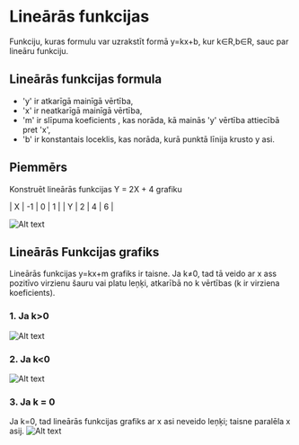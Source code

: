 # Lineārās funkcijas

Funkciju, kuras formulu var uzrakstīt formā y=kx+b, kur k∈R,b∈R, sauc par lineāru funkciju. 

## Lineārās funkcijas formula

- 'y' ir atkarīgā mainīgā vērtība,
- 'x' ir neatkarīgā mainīgā vērtība,
- 'm' ir slīpuma koeficients , kas norāda, kā mainās 'y' vērtība attiecībā pret 'x',
- 'b' ir konstantais loceklis, kas norāda, kurā punktā līnija krusto y asi.


## Piemmērs

Konstruēt lineārās funkcijas Y = 2X + 4 grafiku

| X | -1 | 0 | 1 |
| Y |  2 | 4 | 6 |

![Alt text](https://resources.cdn.uzdevumi.lv/2b61576f-0794-40a0-a9ba-181279ac8004/7_4_1_9.svg "Lineārā funkcija")

## Lineārās Funkcijas grafiks
Lineārās funkcijas y=kx+m grafiks ir taisne. 
Ja k≠0, tad tā veido ar x ass pozitīvo virzienu šauru vai platu leņķi, atkarībā no k vērtības (k ir virziena koeficients).
 
### 1. Ja k>0
![Alt text](https://resources.cdn.uzdevumi.lv/48a8d1f0-399a-4fe0-b4ee-3245e2082150/7_4_1_11.svg "Lineārā funkcija")

### 2. Ja k<0
![Alt text](https://resources.cdn.uzdevumi.lv/e6e9f056-69bc-4874-ae89-038aa5458b2a/7_4_1_12.svg "Lineārā funkcija")

### 3. Ja k = 0 
 Ja k=0, tad lineārās funkcijas grafiks ar x asi neveido leņķi; taisne paralēla x asij.
![Alt text](https://resources.cdn.uzdevumi.lv/b01a1fea-fd83-49e7-85d6-2cf386f3c741/7_4_1_13.svg "Lineārā funkcija")
